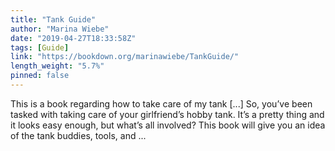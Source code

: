 ```yaml
---
title: "Tank Guide"
author: "Marina Wiebe"
date: "2019-04-27T18:33:58Z"
tags: [Guide]
link: "https://bookdown.org/marinawiebe/TankGuide/"
length_weight: "5.7%"
pinned: false
---
```


This is a book regarding how to take care of my tank [...] So, you’ve been tasked with taking care of your girlfriend’s hobby tank. It’s a pretty thing and it looks easy enough, but what’s all involved? This book will give you an idea of the tank buddies, tools, and ...
